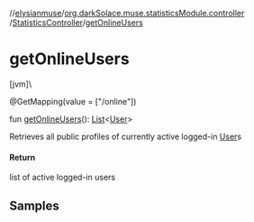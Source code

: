 //[elysianmuse](../../../index.md)/[org.darkSolace.muse.statisticsModule.controller](../index.md)
/[StatisticsController](index.md)/[getOnlineUsers](get-online-users.md)

# getOnlineUsers

[jvm]\

@GetMapping(value = ["/online"])

fun [getOnlineUsers](get-online-users.md)(): [List](https://kotlinlang.org/api/latest/jvm/stdlib/kotlin.collections/-list/index.html)&lt;[User](
../../org.darkSolace.muse.userModule.model/-user/index.md)&gt;

Retrieves all public profiles of currently active
logged-in [User](../../org.darkSolace.muse.userModule.model/-user/index.md)s

#### Return

list of active logged-in users

## Samples

